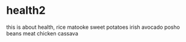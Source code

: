 # health2
this is about health,
rice
matooke
sweet potatoes
irish
avocado
posho
beans
meat
chicken
cassava
